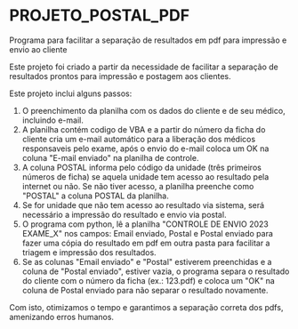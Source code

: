 # PROJETO_POSTAL_PDF
Programa para facilitar a separação de resultados em pdf para impressão e envio ao cliente

Este projeto foi criado a partir da necessidade de facilitar a separação de resultados prontos para impressão e postagem aos clientes. 

Este projeto inclui alguns passos:

1. O preenchimento da planilha com os dados do cliente e de seu médico, incluindo e-mail.
2. A planilha contém codigo de VBA e a partir do número da ficha do cliente cria um e-mail automático para a liberação dos médicos responsaveis pelo exame, após o envio do e-mail coloca um OK na coluna "E-mail enviado" na planilha de controle.
3. A coluna POSTAL informa pelo código da unidade (três primeiros números de ficha) se aquela unidade tem acesso ao resultado pela internet ou não. Se não tiver acesso, a planilha preenche como "POSTAL" a coluna POSTAL da planilha.
4. Se for unidade que não tem acesso ao resultado via sistema, será necessário a impressão do resultado e envio via postal. 
5. O programa com python, lê a planilha "CONTROLE DE ENVIO 2023 EXAME_X" nos campos: Email enviado, Postal e Postal enviado para fazer uma cópia do resultado em pdf em outra pasta para facilitar a triagem e impressão dos resultados.
6. Se as colunas "Email enviado" e "Postal" estiverem preenchidas e a coluna de "Postal enviado", estiver vazia, o programa separa o resultado do cliente com o número da ficha (ex.: 123.pdf) e coloca um "OK" na coluna de Postal enviado para não separar o resultado novamente.

Com isto, otimizamos o tempo e garantimos a separação correta dos pdfs, amenizando erros humanos. 


